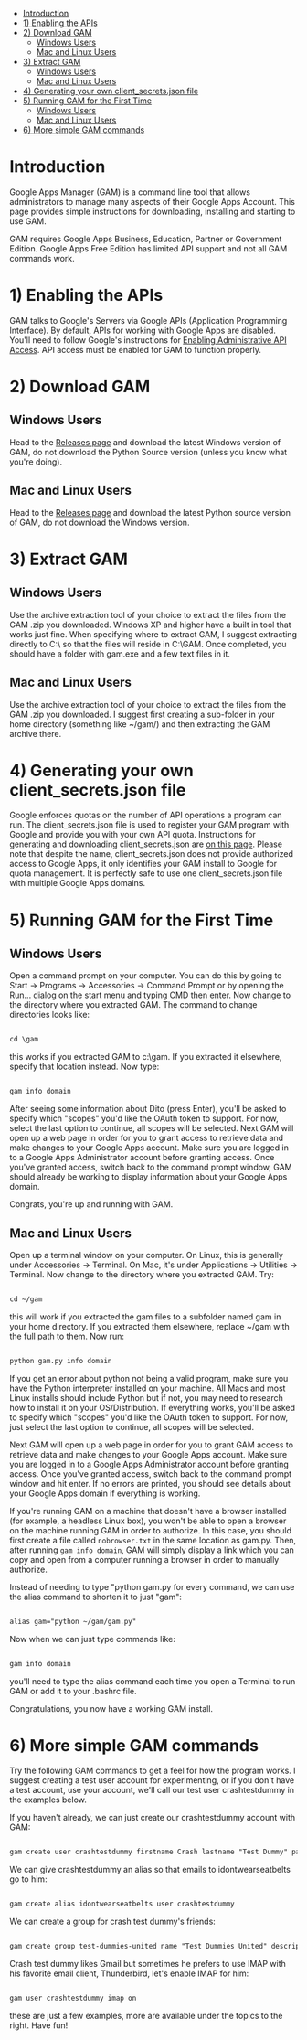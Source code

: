 - [Introduction](#introduction)
- [1) Enabling the APIs](#1-enabling-the-apis)
- [2) Download GAM](#2-download-gam)
  - [Windows Users](#windows-users)
  - [Mac and Linux Users](#mac-and-linux-users)
- [3) Extract GAM](#3-extract-gam)
  - [Windows Users](#windows-users-1)
  - [Mac and Linux Users](#mac-and-linux-users-1)
- [4) Generating your own client\_secrets.json file](#4-generating-your-own-client\_secretsjson-file)
- [5) Running GAM for the First Time](#5-running-gam-for-the-first-time)
  - [Windows Users](#windows-users-2)
  - [Mac and Linux Users](#mac-and-linux-users-2)
- [6) More simple GAM commands](#6-more-simple-gam-commands)

# Introduction

Google Apps Manager (GAM) is a command line tool that allows administrators to manage many aspects of their Google Apps Account. This page provides simple instructions for downloading, installing and starting to use GAM.

GAM requires Google Apps Business, Education, Partner or Government Edition.  Google Apps Free Edition has limited API support and not all GAM commands work.

# 1) Enabling the APIs
GAM talks to Google's Servers via Google APIs (Application Programming Interface). By default, APIs for working with Google Apps are disabled. You'll need to follow Google's instructions for [Enabling Administrative API Access](http://support.google.com/a/bin/answer.py?hl=en&answer=60757). API access must be enabled for GAM to function properly.

# 2) Download GAM
## Windows Users
Head to the [Releases page](https://github.com/jay0lee/GAM/releases) and download the latest Windows version of GAM, do not download the Python Source version (unless you know what you're doing).

## Mac and Linux Users
Head to the [Releases page](https://github.com/jay0lee/GAM/releases) and download the latest Python source version of GAM, do not download the Windows version.

# 3) Extract GAM
## Windows Users
Use the archive extraction tool of your choice to extract the files from the GAM .zip you downloaded. Windows XP and higher have a built in tool that works just fine. When specifying where to extract GAM, I suggest extracting directly to C:\ so that the files will reside in C:\GAM. Once completed, you should have a folder with gam.exe and a few text files in it.

## Mac and Linux Users
Use the archive extraction tool of your choice to extract the files from the GAM .zip you downloaded. I suggest first creating a sub-folder in your home directory (something like ~/gam/) and then extracting the GAM archive there.

# 4) Generating your own client\_secrets.json file
Google enforces quotas on the number of API operations a program can run. The client\_secrets.json file is used to register your GAM program with Google and provide you with your own API quota. Instructions for generating and downloading client\_secrets.json are [on this page](CreatingClientSecretsFile). Please note that despite the name, client\_secrets.json does not provide authorized access to Google Apps, it only identifies your GAM install to Google for quota management. It is perfectly safe to use one client\_secrets.json file with multiple Google Apps domains.

# 5) Running GAM for the First Time
## Windows Users
Open a command prompt on your computer. You can do this by going to Start -> Programs -> Accessories -> Command Prompt or by opening the Run... dialog on the start menu and typing CMD then enter. Now change to the directory where you extracted GAM. The command to change directories looks like:
```html

cd \gam
```
this works if you extracted GAM to c:\gam. If you extracted it elsewhere, specify that location instead. Now type:
```html

gam info domain
```
After seeing some information about Dito (press Enter), you'll be asked to specify which "scopes" you'd like the OAuth token to support. For now, select the last option to continue, all scopes will be selected. Next GAM will open up a web page in order for you to grant access to retrieve data and make changes to your Google Apps account. Make sure you are logged in to a Google Apps Administrator account before granting access. Once you've granted access, switch back to the command prompt window, GAM should already be working to display information about your Google Apps domain.

Congrats, you're up and running with GAM.

## Mac and Linux Users
Open up a terminal window on your computer. On Linux, this is generally under Accessories -> Terminal. On Mac, it's under Applications -> Utilities -> Terminal. Now change to the directory where you extracted GAM. Try:
```html

cd ~/gam
```
this will work if you extracted the gam files to a subfolder named gam in your home directory. If you extracted them elsewhere, replace ~/gam with the full path to them. Now run:
```html

python gam.py info domain
```
If you get an error about python not being a valid program, make sure you have the Python interpreter installed on your machine. All Macs and most Linux installs should include Python but if not, you may need to research how to install it on your OS/Distribution. If everything works, you'll be asked to specify which "scopes" you'd like the OAuth token to support. For now, just select the last option to continue, all scopes will be selected.

Next GAM will open up a web page in order for you to grant GAM access to retrieve data and make changes to your Google Apps account. Make sure you are logged in to a Google Apps Administrator account before granting access. Once you've granted access, switch back to the command prompt window and hit enter. If no errors are printed, you should see details about your Google Apps domain if everything is working.

If you're running GAM on a machine that doesn't have a browser installed (for example, a headless Linux box), you won't be able to open a browser on the machine running GAM in order to authorize. In this case, you should first create a file called ` nobrowser.txt ` in the same location as gam.py. Then, after running ` gam info domain `, GAM will simply display a link which you can copy and open from a computer running a browser in order to manually authorize.

Instead of needing to type "python gam.py for every command, we can use the alias command to shorten it to just "gam":
```html

alias gam="python ~/gam/gam.py"
```
Now when we can just type commands like:
```html

gam info domain
```
you'll need to type the alias command each time you open a Terminal to run GAM or add it to your .bashrc file.

Congratulations, you now have a working GAM install.

# 6) More simple GAM commands

Try the following GAM commands to get a feel for how the program works. I suggest creating a test user account for experimenting, or if you don't have a test account, use your account, we'll call our test user crashtestdummy in the examples below.

If you haven't already, we can just create our crashtestdummy account with GAM:
```html

gam create user crashtestdummy firstname Crash lastname "Test Dummy" password "BuckleUp"
```

We can give crashtestdummy an alias so that emails to idontwearseatbelts go to him:
```html

gam create alias idontwearseatbelts user crashtestdummy
```

We can create a group for crash test dummy's friends:
```html

gam create group test-dummies-united name "Test Dummies United" description "Support Group Against Plastic Abuse"
```

Crash test dummy likes Gmail but sometimes he prefers to use IMAP with his favorite email client, Thunderbird, let's enable IMAP for him:
```html

gam user crashtestdummy imap on
```

these are just a few examples, more are available under the topics to the right. Have fun!